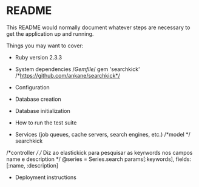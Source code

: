 # README

This README would normally document whatever steps are necessary to get the
application up and running.

Things you may want to cover:

* Ruby version
2.3.3

* System dependencies
/*Gemfile*/
gem 'searchkick'
/*https://github.com/ankane/searchkick*/

* Configuration

* Database creation

* Database initialization

* How to run the test suite

* Services (job queues, cache servers, search engines, etc.)
/*model */
searchkick

/*controller */
/* Diz ao elastickick para pesquisar as keyrwords nos campos name e description */
@series = Series.search params[:keywords], fields: [:name, :description]

* Deployment instructions
